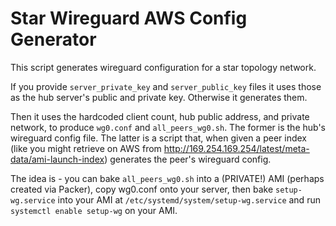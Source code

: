 # Star Wireguard AWS Config Generator

This script generates wireguard configuration for a star topology network.

If you provide `server_private_key` and `server_public_key` files it uses those as the hub server's public and private key.  Otherwise it generates them.

Then it uses the hardcoded client count, hub public address, and private network, to produce `wg0.conf` and `all_peers_wg0.sh`.  The former is the hub's wireguard config file.  The latter is a script that, when given a peer index (like you might retrieve on AWS from http://169.254.169.254/latest/meta-data/ami-launch-index) generates the peer's wireguard config.

The idea is - you can bake `all_peers_wg0.sh` into a (PRIVATE!) AMI (perhaps created via Packer), copy wg0.conf onto your server, then bake `setup-wg.service` into your AMI at `/etc/systemd/system/setup-wg.service` and run `systemctl enable setup-wg` on your AMI.
